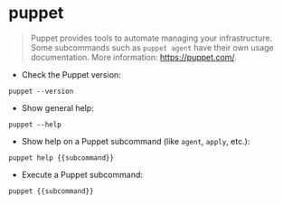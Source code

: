 # puppet

> Puppet provides tools to automate managing your infrastructure.
> Some subcommands such as `puppet agent` have their own usage documentation.
> More information: <https://puppet.com/>.

- Check the Puppet version:

`puppet --version`

- Show general help:

`puppet --help`

- Show help on a Puppet subcommand (like `agent`, `apply`, etc.):

`puppet help {{subcommand}}`

- Execute a Puppet subcommand:

`puppet {{subcommand}}`
